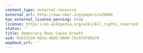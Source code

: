 ```yaml
---
content_type: external-resource
external_url: http://www.nber.org/papers/w20004
has_external_license_warning: true
license: https://en.wikipedia.org/wiki/All_rights_reserved
status: ''
title: Democracy Does Cause Growth
uid: b3e512a9-6d1a-4bd2-8884-35e354fd9a78
wayback_url: ''
---
```

